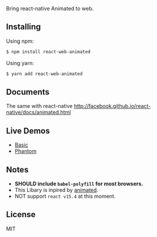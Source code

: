 Bring react-native Animated to web.

## Installing

Using npm:

```bash
$ npm install react-web-animated
```

Using yarn:

```bash
$ yarn add react-web-animated
```

## Documents

The same with react-native http://facebook.github.io/react-native/docs/animated.html

## Live Demos

- [Basic](https://codepen.io/webb/pen/jyMZOK?editors=0010)
- [Phantom](https://codepen.io/webb/pen/ZLpxeO?editors=0010)

## Notes

- **SHOULD include `babel-polyfill` for most browsers.**
- This Libary is inpired by [animated](https://github.com/animatedjs/animated). 
- NOT support `react v15.4` at this moment.

## License

MIT
